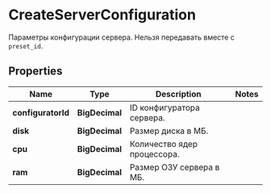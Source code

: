 

# CreateServerConfiguration

Параметры конфигурации сервера. Нельзя передавать вместе с `preset_id`.

## Properties

| Name | Type | Description | Notes |
|------------ | ------------- | ------------- | -------------|
|**configuratorId** | **BigDecimal** | ID конфигуратора сервера. |  |
|**disk** | **BigDecimal** | Размер диска в МБ. |  |
|**cpu** | **BigDecimal** | Количество ядер процессора. |  |
|**ram** | **BigDecimal** | Размер ОЗУ сервера в МБ. |  |



